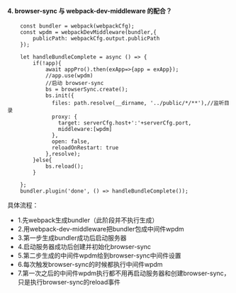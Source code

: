 #### 4. browser-sync 与 webpack-dev-middleware 的配合？

		const bundler = webpack(webpackCfg);
		const wpdm = webpackDevMiddleware(bundler,{
			publicPath: webpackCfg.output.publicPath
		});

		let handleBundleComplete = async () => {
			if(!app){
				await appPro().then(exApp=>{app = exApp});
				//app.use(wpdm)
				//启动 browser-sync
				bs = browserSync.create();
				bs.init({
				  files: path.resolve(__dirname, '../public/*/**'),//监听目录
				  proxy: {
				    target: serverCfg.host+':'+serverCfg.port,
				    middleware:[wpdm]
				  },
				  open: false,
				  reloadOnRestart: true
				},resolve);
			}else{
				bs.reload();
			}
			
		};
		bundler.plugin('done', () => handleBundleComplete());
具体流程：

-	1.先webpack生成bundler（此阶段并不执行生成）
-	2.用webpack-dev-middleware把bundler包成中间件wpdm
-	3.第一步生成bundler成功后启动服务器
-	4.启动服务器成功后创建并初始化browser-sync
-	5.第二步生成的中间件wpdm给到browser-sync中间件设置
-	6.每次触发browser-sync的时候都执行中间件wpdm
-	7.第一次之后的中间件wpdm执行都不用再启动服务器和创建browser-sync，只是执行browser-sync的reload事件